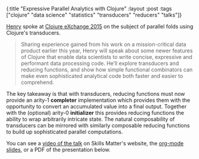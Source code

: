 {:title "Expressive Parallel Analytics with Clojure"
 :layout :post
 :tags  ["clojure" "data science" "statistics" "transducers" "reducers" "talks"]}

[Henry](https://twitter.com/henrygarner) spoke at [Clojure eXchange 2015](https://skillsmatter.com/conferences/6861-clojure-exchange-2015#program) on the subject of parallel folds using Clojure's transducers.

<blockquote><p>
Sharing experience gained from his work on a mission-critical data product earlier this year, Henry will speak about some newer features of Clojure that enable data scientists to write concise, expressive and performant data processing code. He’ll explore transducers and reducing functions, and show how simple functional combinators can make even sophisticated analytical code both faster and easier to comprehend.
</p></blockquote>

The key takeaway is that with transducers, reducing functions must now provide an arity-1 **completer** implementation which provides them with the opportunity to convert an accumulated value into a final output. Together with the (optional) arity-0 **initializer** this provides reducing functions the ability to wrap arbitrarily intricate state. The natural composability of transducers can be mirrored with similarly composable reducing functions to build up sophisticated parallel computations.

You can see a [video of the talk](https://skillsmatter.com/skillscasts/7243-expressive-parallel-analytics-with-clojure) on Skills Matter's website, the [org-mode slides](https://github.com/henrygarner/cljx-december-2015), or a PDF of the presentation below.

<script async class="speakerdeck-embed" data-id="9945344f8783426d8e5fdffc90d5d818" data-ratio="1.37081659973226" src="//speakerdeck.com/assets/embed.js"></script>
